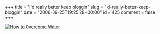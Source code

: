 +++
title = "I'd really better keep bloggin"
slug = "id-really-better-keep-bloggin"
date = "2006-09-25T19:25:28+00:00"
id = 425
comment = false
+++

[![How to Overcome Writer](http://blaugh.com/cartoons/060922_blogging_material.gif "How to Overcome Writer")](http://blaugh.com/2006/09/22/how-to-overcome-writers-block/)
